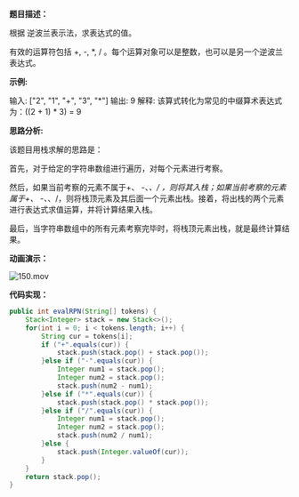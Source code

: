 **题目描述：**

根据 逆波兰表示法，求表达式的值。

有效的运算符包括 +, -, *, / 。每个运算对象可以是整数，也可以是另一个逆波兰表达式。

**示例:**

输入: ["2", "1", "+", "3", "*"]
输出: 9
解释: 该算式转化为常见的中缀算术表达式为：((2 + 1) * 3) = 9

**思路分析:**

该题目用栈求解的思路是：

首先，对于给定的字符串数组进行遍历，对每个元素进行考察。

然后，如果当前考察的元素不属于+、 -、*、/ ，则将其入栈；如果当前考察的元素属于+、 -、*、/，则将栈顶元素及其后面一个元素出栈。接着，将出栈的两个元素进行表达式求值运算，并将计算结果入栈。

最后，当字符串数组中的所有元素考察完毕时，将栈顶元素出栈，就是最终计算结果。

**动画演示：**

![150.mov](0f6492ab-9633-4135-bb7c-2b23313d118f)


**代码实现：**

```java
public int evalRPN(String[] tokens) {
    Stack<Integer> stack = new Stack<>();
    for(int i = 0; i < tokens.length; i++) {
        String cur = tokens[i];
        if ("+".equals(cur)) {
            stack.push(stack.pop() + stack.pop());
        }else if ("-".equals(cur)) {
            Integer num1 = stack.pop();
            Integer num2 = stack.pop();
            stack.push(num2 - num1);
        }else if ("*".equals(cur)) {
            stack.push(stack.pop() * stack.pop());
        }else if ("/".equals(cur)) {
            Integer num1 = stack.pop();
            Integer num2 = stack.pop();
            stack.push(num2 / num1);
        }else {
            stack.push(Integer.valueOf(cur));
        }
    }
    return stack.pop();
}
```